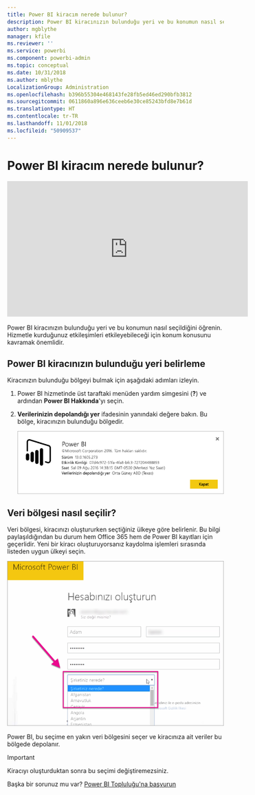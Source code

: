 ```yaml
---
title: Power BI kiracım nerede bulunur?
description: Power BI kiracınızın bulunduğu yeri ve bu konumun nasıl seçildiğini öğrenin. Hizmetle kurduğunuz etkileşimleri etkileyebileceğinden bu durumu kavramanız önemlidir.
author: mgblythe
manager: kfile
ms.reviewer: ''
ms.service: powerbi
ms.component: powerbi-admin
ms.topic: conceptual
ms.date: 10/31/2018
ms.author: mblythe
LocalizationGroup: Administration
ms.openlocfilehash: b396b55304e468143fe28fb5ed46ed290bfb3812
ms.sourcegitcommit: 0611860a896e636ceeb6e30ce85243bfd8e7b61d
ms.translationtype: HT
ms.contentlocale: tr-TR
ms.lasthandoff: 11/01/2018
ms.locfileid: "50909537"
---
```

# <a name="where-is-my-power-bi-tenant-located"></a>Power BI kiracım nerede bulunur?

<iframe width="560" height="315" src="https://www.youtube.com/embed/0fOxaHJPvdM?showinfo=0" frameborder="0" allowfullscreen></iframe>

Power BI kiracınızın bulunduğu yeri ve bu konumun nasıl seçildiğini öğrenin. Hizmetle kurduğunuz etkileşimleri etkileyebileceği için konum konusunu kavramak önemlidir.

## <a name="how-to-determine-where-your-power-bi-tenant-is-located"></a>Power BI kiracınızın bulunduğu yeri belirleme

Kiracınızın bulunduğu bölgeyi bulmak için aşağıdaki adımları izleyin.

1. Power BI hizmetinde üst taraftaki menüden yardım simgesini (**?**) ve ardından **Power BI Hakkında**'yı seçin.

1. **Verilerinizin depolandığı yer** ifadesinin yanındaki değere bakın. Bu bölge, kiracınızın bulunduğu bölgedir.

    ![Veri bölgesi](media/service-admin-where-is-my-tenant-located/power-bi-data-region.png)

## <a name="how-the-data-region-is-selected"></a>Veri bölgesi nasıl seçilir?

Veri bölgesi, kiracınızı oluştururken seçtiğiniz ülkeye göre belirlenir. Bu bilgi paylaşıldığından bu durum hem Office 365 hem de Power BI kayıtları için geçerlidir. Yeni bir kiracı oluşturuyorsanız kaydolma işlemleri sırasında listeden uygun ülkeyi seçin.

![Ülke seçimi](media/service-admin-where-is-my-tenant-located/sign-up-country-selection.png)

Power BI, bu seçime en yakın veri bölgesini seçer ve kiracınıza ait veriler bu bölgede depolanır.

> [!IMPORTANT]
> Kiracıyı oluşturduktan sonra bu seçimi değiştiremezsiniz.

Başka bir sorunuz mu var? [Power BI Topluluğu'na başvurun](http://community.powerbi.com/)

